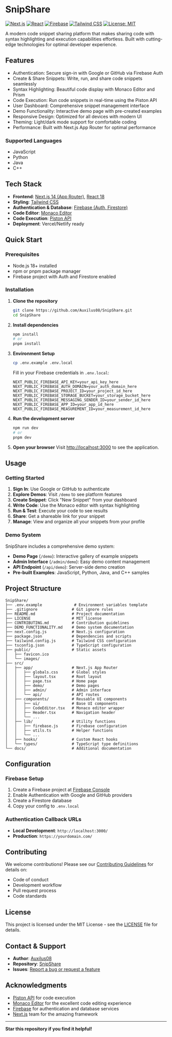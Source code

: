 # SnipShare 

[![Next.js](https://img.shields.io/badge/Next.js-14-black?style=flat&logo=next.js)](https://nextjs.org/)
[![React](https://img.shields.io/badge/React-18-61DAFB?style=flat&logo=react)](https://reactjs.org/)
[![Firebase](https://img.shields.io/badge/Firebase-FFCA28?style=flat&logo=firebase&logoColor=black)](https://firebase.google.com/)
[![Tailwind CSS](https://img.shields.io/badge/Tailwind_CSS-38B2AC?style=flat&logo=tailwind-css&logoColor=white)](https://tailwindcss.com/)
[![License: MIT](https://img.shields.io/badge/License-MIT-yellow.svg)](https://opensource.org/licenses/MIT)

A modern code snippet sharing platform that makes sharing code with syntax highlighting and execution capabilities effortless. Built with cutting-edge technologies for optimal developer experience.

## Features

- Authentication: Secure sign-in with Google or GitHub via Firebase Auth
- Create & Share Snippets: Write, run, and share code snippets seamlessly
- Syntax Highlighting: Beautiful code display with Monaco Editor and Prism
- Code Execution: Run code snippets in real-time using the Piston API
- User Dashboard: Comprehensive snippet management interface
- Demo Functionality: Interactive demo page with pre-created examples
- Responsive Design: Optimized for all devices with modern UI
- Theming: Light/dark mode support for comfortable coding
- Performance: Built with Next.js App Router for optimal performance

### Supported Languages
- JavaScript
- Python
- Java
- C++

## Tech Stack

- **Frontend**: [Next.js 14 (App Router)](https://nextjs.org/), [React 18](https://react.dev/)
- **Styling**: [Tailwind CSS](https://tailwindcss.com/)
- **Authentication & Database**: [Firebase (Auth, Firestore)](https://firebase.google.com/)
- **Code Editor**: [Monaco Editor](https://microsoft.github.io/monaco-editor/)
- **Code Execution**: [Piston API](https://emkc.org/api/v2/piston/execute)
- **Deployment**: Vercel/Netlify ready

## Quick Start

### Prerequisites

- Node.js 18+ installed
- npm or pnpm package manager
- Firebase project with Auth and Firestore enabled

### Installation

1. **Clone the repository**
   ```bash
   git clone https://github.com/Auxilus08/SnipShare.git
   cd SnipShare
   ```

2. **Install dependencies**
   ```bash
   npm install
   # or
   pnpm install
   ```

3. **Environment Setup**
   ```bash
   cp .env.example .env.local
   ```
   
   Fill in your Firebase credentials in `.env.local`:
   ```env
   NEXT_PUBLIC_FIREBASE_API_KEY=your_api_key_here
   NEXT_PUBLIC_FIREBASE_AUTH_DOMAIN=your_auth_domain_here
   NEXT_PUBLIC_FIREBASE_PROJECT_ID=your_project_id_here
   NEXT_PUBLIC_FIREBASE_STORAGE_BUCKET=your_storage_bucket_here
   NEXT_PUBLIC_FIREBASE_MESSAGING_SENDER_ID=your_sender_id_here
   NEXT_PUBLIC_FIREBASE_APP_ID=your_app_id_here
   NEXT_PUBLIC_FIREBASE_MEASUREMENT_ID=your_measurement_id_here
   ```

4. **Run the development server**
   ```bash
   npm run dev
   # or
   pnpm dev
   ```

5. **Open your browser**
   Visit [http://localhost:3000](http://localhost:3000) to see the application.

## Usage

### Getting Started
1. **Sign In**: Use Google or GitHub to authenticate
2. **Explore Demos**: Visit `/demo` to see platform features
3. **Create Snippet**: Click "New Snippet" from your dashboard
4. **Write Code**: Use the Monaco editor with syntax highlighting
5. **Run & Test**: Execute your code to see results
6. **Share**: Get a shareable link for your snippet
7. **Manage**: View and organize all your snippets from your profile

### Demo System
SnipShare includes a comprehensive demo system:
- **Demo Page** (`/demo`): Interactive gallery of example snippets
- **Admin Interface** (`/admin/demo`): Easy demo content management
- **API Endpoint** (`/api/demo`): Server-side demo creation
- **Pre-built Examples**: JavaScript, Python, Java, and C++ samples

## Project Structure

```
SnipShare/
├── .env.example              # Environment variables template
├── .gitignore               # Git ignore rules
├── README.md                # Project documentation
├── LICENSE                  # MIT license
├── CONTRIBUTING.md          # Contribution guidelines
├── DEMO_FUNCTIONALITY.md    # Demo system documentation
├── next.config.js           # Next.js configuration
├── package.json             # Dependencies and scripts
├── tailwind.config.js       # Tailwind CSS configuration
├── tsconfig.json            # TypeScript configuration
├── public/                  # Static assets
│   ├── favicon.ico
│   └── images/
├── src/
│   ├── app/                 # Next.js App Router
│   │   ├── globals.css      # Global styles
│   │   ├── layout.tsx       # Root layout
│   │   ├── page.tsx         # Home page
│   │   ├── demo/            # Demo pages
│   │   ├── admin/           # Admin interface
│   │   └── api/             # API routes
│   ├── components/          # Reusable UI components
│   │   ├── ui/              # Base UI components
│   │   ├── CodeEditor.tsx   # Monaco editor wrapper
│   │   ├── Header.tsx       # Navigation header
│   │   └── ...
│   ├── lib/                 # Utility functions
│   │   ├── firebase.js      # Firebase configuration
│   │   ├── utils.ts         # Helper functions
│   │   └── ...
│   ├── hooks/               # Custom React hooks
│   └── types/               # TypeScript type definitions
└── docs/                    # Additional documentation
```

## Configuration

### Firebase Setup
1. Create a Firebase project at [Firebase Console](https://console.firebase.google.com/)
2. Enable Authentication with Google and GitHub providers
3. Create a Firestore database
4. Copy your config to `.env.local`

### Authentication Callback URLs
- **Local Development**: `http://localhost:3000/`
- **Production**: `https://yourdomain.com/`

## Contributing

We welcome contributions! Please see our [Contributing Guidelines](CONTRIBUTING.md) for details on:
- Code of conduct
- Development workflow
- Pull request process
- Code standards

## License

This project is licensed under the MIT License - see the [LICENSE](LICENSE.txt) file for details.

## Contact & Support

- **Author**: [Auxilus08](https://github.com/Auxilus08)
- **Repository**: [SnipShare](https://github.com/Auxilus08/SnipShare)
- **Issues**: [Report a bug or request a feature](https://github.com/Auxilus08/SnipShare/issues)

## Acknowledgments

- [Piston API](https://emkc.org/api/v2/piston/execute) for code execution
- [Monaco Editor](https://microsoft.github.io/monaco-editor/) for the excellent code editing experience
- [Firebase](https://firebase.google.com/) for authentication and database services
- [Next.js](https://nextjs.org/) team for the amazing framework

---

 **Star this repository if you find it helpful!**